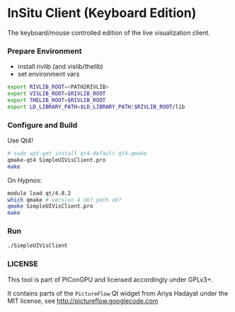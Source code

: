 InSitu Client (Keyboard Edition)
================================

The keyboard/mouse controlled edition of the live visualization client.

### Prepare Environment

- install rivlib (and vislib/thelib)
- set environment vars

```bash
export RIVLIB_ROOT=<PATH2RIVLIB>
export VISLIB_ROOT=$RIVLIB_ROOT
export THELIB_ROOT=$RIVLIB_ROOT
export LD_LIBRARY_PATH=$LD_LIBRARY_PATH:$RIVLIB_ROOT/lib
```

### Configure and Build

Use Qt4!

```bash
# sudo apt-get install qt4-default qt4-qmake
qmake-qt4 SimpleUIVisClient.pro
make
```

On *Hypnos*:
```bash
module load qt/4.8.2
which qmake # version 4 ok? path ok?
qmake SimpleUIVisClient.pro
make
```


### Run

```bash
./SimpleUIVisClient
```


### LICENSE

This tool is part of PIConGPU and licensed accordingly under GPLv3+.

It contains parts of the `PictureFlow` Qt widget from Ariya Hadayat under the
MIT license, see http://pictureflow.googlecode.com

